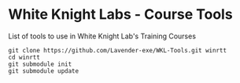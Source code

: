 # White Knight Labs - Course Tools
List of tools to use in White Knight Lab's Training Courses

```
git clone https://github.com/Lavender-exe/WKL-Tools.git winrtt
cd winrtt
git submodule init
git submodule update
```
